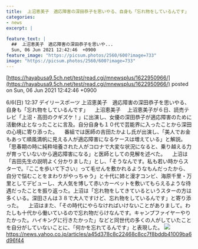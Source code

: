 ```yaml
---
title:  上沼恵美子　適応障害の深田恭子を思いやる、自身も「忘れ物をしているんです」  
categories:
- news
excerpt: |
  
feature_text: |
  ##  上沼恵美子　適応障害の深田恭子を思いや...
  Sun, 06 Jun 2021 12:42:46  +0900
feature_image: "https://picsum.photos/2560/600?image=733"
image: "https://picsum.photos/2560/600?image=733"
---
```


[https://hayabusa9.5ch.net/test/read.cgi/mnewsplus/1622950966/](https://hayabusa9.5ch.net/test/read.cgi/mnewsplus/1622950966/)
posted on Sun, 06 Jun 2021 12:42:46  +0900

<!--more-->

6/6(日) 12:37 デイリースポーツ 上沼恵美子　適応障害の深田恭子を思いやる、自身も「忘れ物をしているんです」 　上沼恵美子 　上沼恵美子が６日、読売テレビ「上沼・高田のクギズケ！」に出演し、女優の深田恭子が適応障害のために活動休止となったことに言及。自分自身も１０代で芸能界に入ったことから深田の心境に寄り添った。 　番組では医師の吉田たかよし氏が出演し、「美人でお金もあって順風満帆に見える人が適応障害になるケースは増えている」と解説。「思春期の時に純粋培養された人がコロナで大変な状況になると、乗り越える力が育っていないから適応障害になる」と医師としての見解を述べた。 　上沼は「吉田先生の説明よく分かりました」とし、「そうなんです。私も若い時からスターで。『ここを歩いて下さい』って毛せんを敷かれるようなもんだったから、自分で悩むことをまわりがやっちゃう」と十代に姉と漫才コンビ、海原千里・万里としてデビューし、大人気を博して赤いカーペットを敷いてもらえるような待遇だったことを振り返った。上沼は「忘れ物をしてきているというスターの方は多くいる。深田さんは３８で大人ですけど、忘れ物をしているんです」と寄り添った。 　上沼はまた、「その時代にやらなければいけないことがありまして。わたしも十代から働いているので忘れ物だらけなんです。キャンプファイヤーやりたかった。ハイキングに行きたかった」などと同世代の多くの人がしていたことを自分がしていないことに、「何かを忘れてるんです」と表現した。 ![](https://amd-pctr.c.yimg.jp/r/iwiz-amd/20210606-00000062-dal-000-3-view.jpg) https://news.yahoo.co.jp/articles/a45d378c8c22468c8cc7f8bddb41009ba6d96f44

